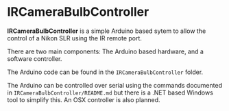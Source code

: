 IRCameraBulbController
======================
**IRCameraBulbController** is a simple Arduino based sytem to allow the control of a Nikon SLR using the IR remote port.  

There are two main components: The Arduino based hardware, and a software controller.

The Arduino code can be found in the `IRCameraBulbController` folder.

The Arduino can be controlled over serial using the commands documented in `IRCameraBulbController/README.md` but there is a .NET based Windows tool to simplify this.  An OSX controller is also planned. 
